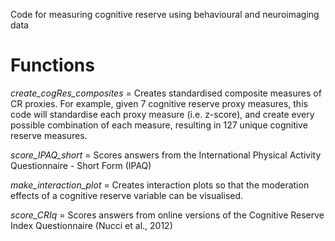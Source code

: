 Code for measuring cognitive reserve using behavioural and neuroimaging data

# Functions
_create_cogRes_composites_ = Creates standardised composite measures of CR proxies. For example, given 7 cognitive reserve proxy measures, this code will standardise each proxy measure (i.e. z-score), and create every possible combination of each measure, resulting in 127 unique cognitive reserve measures.

_score_IPAQ_short_ = Scores answers from the International Physical Activity Questionnaire - Short Form (IPAQ)

_make_interaction_plot_ = Creates interaction plots so that the moderation effects of a cognitive reserve variable can be visualised.

_score_CRIq_ = Scores answers from online versions of the Cognitive Reserve Index Questionnaire (Nucci et al., 2012)

